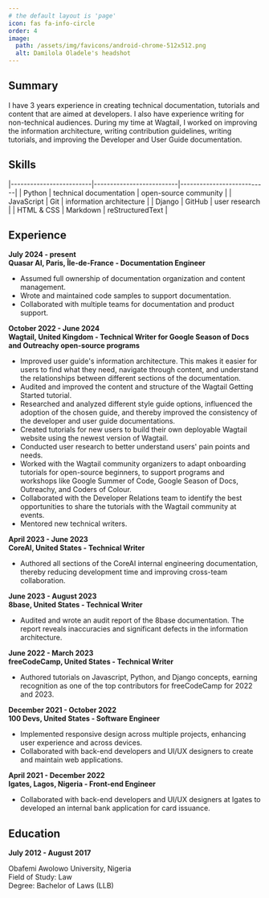 ```yaml
---
# the default layout is 'page'
icon: fas fa-info-circle
order: 4
image:
  path: /assets/img/favicons/android-chrome-512x512.png
  alt: Damilola Oladele's headshot
---
```


## Summary

I have 3 years experience in creating technical documentation, tutorials and content that are aimed at developers. I also have experience writing for non-technical audiences. During my time at Wagtail, I worked on improving the information architecture, writing contribution guidelines, writing tutorials, and improving the Developer and User Guide documentation.

## Skills

|-------------------------|--------------------------|---------------------------|
| Python                  | technical documentation  | open-source community     |
| JavaScript              | Git                      | information architecture  |
| Django                  | GitHub                   | user research             |
| HTML & CSS              | Markdown                 | reStructuredText          |

## Experience

**July 2024 - present**  
**Quasar AI, Paris, Île-de-France - Documentation Engineer**

* Assumed full ownership of documentation organization and content management.
* Wrote and maintained code samples to support documentation.
* Collaborated with multiple teams for documentation and product support.

**October 2022 - June 2024**  
**Wagtail, United Kingdom - Technical Writer for Google Season of Docs and Outreachy open-source programs**

* Improved user guide's information architecture. This makes it easier for users to find what they need, navigate through content, and understand the relationships between different sections of the documentation.
* Audited and improved the content and structure of the Wagtail Getting Started tutorial.
* Researched and analyzed different style guide options, influenced the adoption of the chosen guide, and thereby improved the consistency of the developer and user guide documentations.
* Created tutorials for new users to build their own deployable Wagtail website using the newest version of Wagtail.
* Conducted user research to better understand users' pain points and needs.
* Worked with the Wagtail community organizers to adapt onboarding tutorials for open-source beginners, to support programs and workshops like Google Summer of Code, Google Season of Docs, Outreachy, and Coders of Colour.
* Collaborated with the Developer Relations team to identify the best opportunities to share the tutorials with the Wagtail community at events.
* Mentored new technical writers.

**April 2023 - June 2023**  
**CoreAI, United States - Technical Writer**

* Authored all sections of the CoreAI internal engineering documentation, thereby reducing development time and improving cross-team collaboration.

**June 2023 - August 2023**  
**8base, United States - Technical Writer**

* Audited and wrote an audit report of the 8base documentation. The report reveals inaccuracies and significant defects in the information architecture.

**June 2022 - March 2023**  
**freeCodeCamp, United States - Technical Writer**

* Authored tutorials on Javascript, Python, and Django concepts, earning recognition as one of the top contributors for freeCodeCamp for 2022 and 2023.

**December 2021 - October 2022**  
**100 Devs, United States - Software Engineer**

* Implemented responsive design across multiple projects, enhancing user experience and across devices.
* Collaborated with back-end developers and UI/UX designers to create and maintain web applications.

**April 2021 - December 2022**  
**Igates, Lagos, Nigeria - Front-end Engineer**

* Collaborated with back-end developers and UI/UX designers at Igates to developed an internal bank application for card issuance.

## Education

**July 2012 - August 2017**

Obafemi Awolowo University, Nigeria  
Field of Study: Law  
Degree: Bachelor of Laws (LLB)
